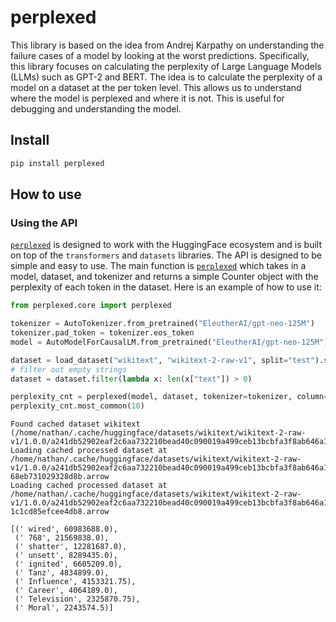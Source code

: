 perplexed
================

<!-- WARNING: THIS FILE WAS AUTOGENERATED! DO NOT EDIT! -->

This library is based on the idea from Andrej Karpathy on understanding
the failure cases of a model by looking at the worst predictions.
Specifically, this library focuses on calculating the perplexity of
Large Language Models (LLMs) such as GPT-2 and BERT. The idea is to
calculate the perplexity of a model on a dataset at the per token level.
This allows us to understand where the model is perplexed and where it
is not. This is useful for debugging and understanding the model.

## Install

``` sh
pip install perplexed
```

## How to use

### Using the API

[`perplexed`](https://ncoop57.github.io/perplexed/core.html#perplexed)
is designed to work with the HuggingFace ecosystem and is built on top
of the `transformers` and `datasets` libraries. The API is designed to
be simple and easy to use. The main function is
[`perplexed`](https://ncoop57.github.io/perplexed/core.html#perplexed)
which takes in a model, dataset, and tokenizer and returns a simple
Counter object with the perplexity of each token in the dataset. Here is
an example of how to use it:

``` python
from perplexed.core import perplexed

tokenizer = AutoTokenizer.from_pretrained("EleutherAI/gpt-neo-125M")
tokenizer.pad_token = tokenizer.eos_token
model = AutoModelForCausalLM.from_pretrained("EleutherAI/gpt-neo-125M")

dataset = load_dataset("wikitext", "wikitext-2-raw-v1", split="test").select(range(100))
# filter out empty strings
dataset = dataset.filter(lambda x: len(x["text"]) > 0)

perplexity_cnt = perplexed(model, dataset, tokenizer=tokenizer, column="text", batch_size=1, device="cpu")
perplexity_cnt.most_common(10)
```

    Found cached dataset wikitext (/home/nathan/.cache/huggingface/datasets/wikitext/wikitext-2-raw-v1/1.0.0/a241db52902eaf2c6aa732210bead40c090019a499ceb13bcbfa3f8ab646a126)
    Loading cached processed dataset at /home/nathan/.cache/huggingface/datasets/wikitext/wikitext-2-raw-v1/1.0.0/a241db52902eaf2c6aa732210bead40c090019a499ceb13bcbfa3f8ab646a126/cache-68eb731029328d8b.arrow
    Loading cached processed dataset at /home/nathan/.cache/huggingface/datasets/wikitext/wikitext-2-raw-v1/1.0.0/a241db52902eaf2c6aa732210bead40c090019a499ceb13bcbfa3f8ab646a126/cache-1c1cd85efcee4db8.arrow

    [(' wired', 60983688.0),
     (' 768', 21569838.0),
     (' shatter', 12281687.0),
     (' unsett', 8289435.0),
     (' ignited', 6605209.0),
     (' Tanz', 4834899.0),
     (' Influence', 4153321.75),
     (' Career', 4064189.0),
     (' Television', 2325870.75),
     (' Moral', 2243574.5)]
